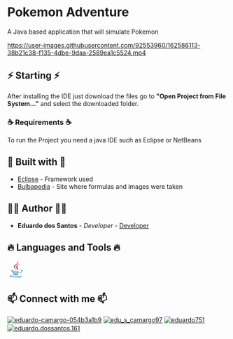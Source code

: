 # Pokemon Adventure

A Java based application that will simulate Pokemon

https://user-images.githubusercontent.com/92553960/162586113-38b21c38-f135-4dbe-9daa-2589ea1c5524.mp4

## ⚡ Starting ⚡

After installing the IDE just download the files go to **"Open Project from File System..."** and select the downloaded folder.

### ☕ Requirements ☕

To run the Project you need a java IDE such as Eclipse or NetBeans

## 💪 Built with 💪

* [Eclipse](https://www.eclipse.org/) - Framework used
* [Bulbapedia](https://bulbapedia.bulbagarden.net/wiki/Kanto) - Site where formulas and images were taken

## 👨‍💻 Author 👨‍💻

* **Eduardo dos Santos** - *Developer* - [Developer](https://github.com/Eduardo-751)

## 🔥 Languages and Tools 🔥

<p align="left"> <a href="https://www.java.com" target="_blank" rel="noreferrer"> <img src="https://raw.githubusercontent.com/devicons/devicon/master/icons/java/java-original.svg" alt="java" width="40" height="40"/> </a> </p>

## 📫 Connect with me 📫
<p align="left">
<a href="https://linkedin.com/in/eduardo-camargo-054b3a1b9" target="blank"><img align="center" src="https://raw.githubusercontent.com/rahuldkjain/github-profile-readme-generator/master/src/images/icons/Social/linked-in-alt.svg" alt="eduardo-camargo-054b3a1b9" height="30" width="40" /></a>
<a href="https://www.hackerrank.com/edu_s_camargo97" target="blank"><img align="center" src="https://raw.githubusercontent.com/rahuldkjain/github-profile-readme-generator/master/src/images/icons/Social/hackerrank.svg" alt="edu_s_camargo97" height="30" width="40" /></a>
<a href="https://kaggle.com/eduardo751" target="blank"><img align="center" src="https://raw.githubusercontent.com/rahuldkjain/github-profile-readme-generator /master/src/images/icons/Social/kaggle.svg" alt="eduardo751" height="30" width="40" /></a>
<a href="https://fb.com/eduardo.dossantos.161" target="blank"><img align="center" src="https://raw.githubusercontent.com/rahuldkjain/github-profile-readme-generator/master/src/images/icons/Social/facebook.svg" alt="eduardo.dossantos.161" height="30" width="40" /></a>
</p>

